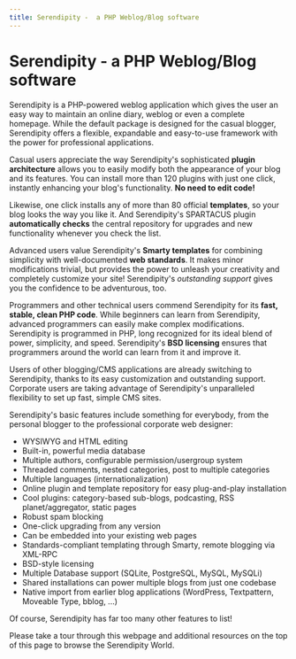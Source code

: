 ```yaml
---
title: Serendipity -  a PHP Weblog/Blog software
---
```

# Serendipity -  a PHP Weblog/Blog software

Serendipity is a PHP-powered weblog application which gives the user an easy way to maintain an online diary, weblog or even a complete homepage.  While the default package is designed for the casual blogger, Serendipity offers a flexible, expandable and easy-to-use framework with the power for professional applications.

Casual users appreciate the way Serendipity's sophisticated **plugin architecture** allows you to easily modify both the appearance of your blog and its features. You can install more than 120 plugins with just one click, instantly enhancing your blog's functionality. **No need to edit code!**

Likewise, one click installs any of more than 80 official **templates**, so your blog looks the way you like it. And Serendipity's SPARTACUS plugin **automatically checks** the central repository for upgrades and new functionality whenever you check the list.

Advanced users value Serendipity's **Smarty templates** for combining simplicity with well-documented **web standards**. It makes minor modifications trivial, but provides the power to unleash your creativity and completely customize your site! Serendipity's *outstanding support* gives you the confidence to be adventurous, too.

Programmers and other technical users commend Serendipity for its **fast, stable, clean PHP code**.  While beginners can learn from Serendipity, advanced programmers can easily make complex modifications. Serendipity is programmed in PHP, long recognized for its ideal blend of power, simplicity, and speed. Serendipity's **BSD licensing** ensures that programmers around the world can learn from it and improve it.

Users of other blogging/CMS applications are already switching to Serendipity, thanks to its easy customization and outstanding support.  Corporate users are taking advantage of Serendipity's unparalleled flexibility to set up fast, simple CMS sites.

Serendipity's basic features include something for everybody, from the personal blogger to the professional corporate web designer:

* WYSIWYG and HTML editing
* Built-in, powerful media database
* Multiple authors, configurable permission/usergroup system
* Threaded comments, nested categories, post to multiple categories
* Multiple languages (internationalization)
* Online plugin and template repository for easy plug-and-play installation
* Cool plugins: category-based sub-blogs, podcasting, RSS planet/aggregator, static pages
* Robust spam blocking
* One-click upgrading from any version
* Can be embedded into your existing web pages
* Standards-compliant templating through Smarty, remote blogging via XML-RPC
* BSD-style licensing
* Multiple Database support (SQLite, PostgreSQL, MySQL, MySQLi)
* Shared installations can power multiple blogs from just one codebase
* Native import from earlier blog applications (WordPress, Textpattern, Moveable Type, bblog, ...)

Of course, Serendipity has far too many other features to list!

Please take a tour through this webpage and additional resources on the top of this page to browse the Serendipity World.